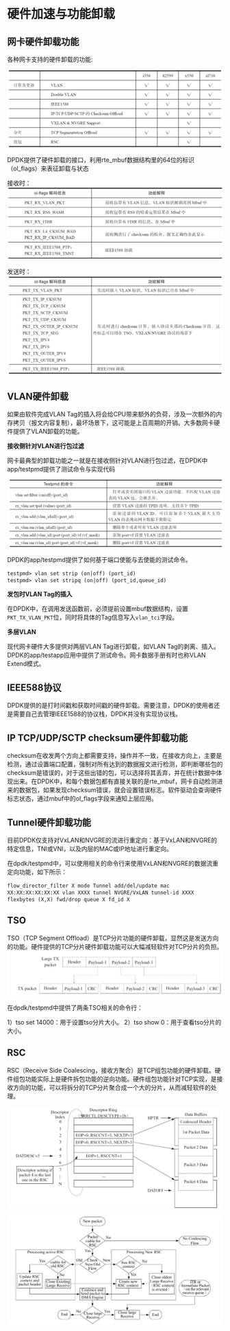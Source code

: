 # 硬件加速与功能卸载

## 网卡硬件卸载功能

各种网卡支持的硬件卸载的功能:

![](/images/14780745544781.jpg)

DPDK提供了硬件卸载的接口，利用rte_mbuf数据结构里的64位的标识（ol_flags）来表征卸载与状态

接收时：
![](/images/14780746240937.jpg)

发送时：
![](/images/14780746748923.jpg)

## VLAN硬件卸载

如果由软件完成VLAN Tag的插入将会给CPU带来额外的负荷，涉及一次额外的内存拷贝（报文内容复制），最坏场景下，这可能是上百周期的开销。大多数网卡硬件提供了VLAN卸载的功能。

**接收侧针对VLAN进行包过滤**

网卡最典型的卸载功能之一就是在接收侧针对VLAN进行包过滤，在DPDK中app/testpmd提供了测试命令与实现代码

![](/images/14780748186272.jpg)

DPDK的app/testpmd提供了如何基于端口使能与去使能的测试命令。

```
testpmd> vlan set strip (on|off) (port_id)
testpmd> vlan set stripq (on|off) (port_id,queue_id)
```

**发包时VLAN Tag的插入**

在DPDK中，在调用发送函数前，必须提前设置mbuf数据结构，设置`PKT_TX_VLAN_PKT`位，同时将具体的Tag信息写入`vlan_tci`字段。

**多层VLAN**

现代网卡硬件大多提供对两层VLAN Tag进行卸载，如VLAN Tag的剥离、插入。DPDK的app/testapp应用中提供了测试命令。网卡数据手册有时也称VLAN Extend模式。

## IEEE588协议

DPDK提供的是打时间戳和获取时间戳的硬件卸载。需要注意，DPDK的使用者还是需要自己去管理IEEE1588的协议栈，DPDK并没有实现协议栈。

## IP TCP/UDP/SCTP checksum硬件卸载功能

checksum在收发两个方向上都需要支持，操作并不一致，在接收方向上，主要是检测，通过设置端口配置，强制对所有达到的数据报文进行检测，即判断哪些包的checksum是错误的，对于这些出错的包，可以选择将其丢弃，并在统计数据中体现出来。在DPDK中，和每个数据包都有直接关联的是rte_mbuf，网卡自动检测进来的数据包，如果发现checksum错误，就会设置错误标志。软件驱动会查询硬件标志状态，通过mbuf中的ol_flags字段来通知上层应用。

## Tunnel硬件卸载功能

目前DPDK仅支持对VxLAN和NVGRE的流进行重定向：基于VxLAN和NVGRE的特定信息，TNI或VNI，以及内层的MAC或IP地址进行重定向。

在dpdk/testpmd中，可以使用相关的命令行来使用VxLAN和NVGRE的数据流重定向功能，如下所示：
```
flow_director_filter X mode Tunnel add/del/update mac XX:XX:XX:XX:XX:XX vlan XXXX tunnel NVGRE/VxLAN tunnel-id XXXX flexbytes (X,X) fwd/drop queue X fd_id X
```

## TSO

TSO（TCP Segment Offload）是TCP分片功能的硬件卸载，显然这是发送方向的功能。硬件提供的TCP分片硬件卸载功能可以大幅减轻软件对TCP分片的负担。
![](/images/14780758985515.jpg)

在dpdk/testpmd中提供了两条TSO相关的命令行：

1）tso set 14000：用于设置tso分片大小。
2）tso show 0：用于查看tso分片的大小。

## RSC

RSC（Receive Side Coalescing，接收方聚合）是TCP组包功能的硬件卸载。硬件组包功能实际上是硬件拆包功能的逆向功能。硬件组包功能针对TCP实现，是接收方向的功能，可以将拆分的TCP分片聚合成一个大的分片，从而减轻软件的处理。

![](/images/14780760308651.jpg)

![](/images/14780760555193.jpg)




